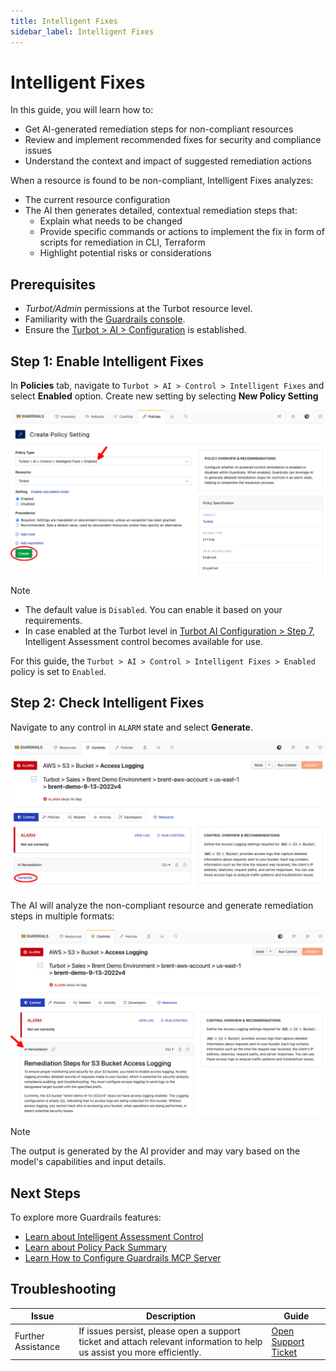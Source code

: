 ```yaml
---
title: Intelligent Fixes
sidebar_label: Intelligent Fixes
---
```


# Intelligent Fixes

In this guide, you will learn how to:

- Get AI-generated remediation steps for non-compliant resources
- Review and implement recommended fixes for security and compliance issues
- Understand the context and impact of suggested remediation actions

When a resource is found to be non-compliant, Intelligent Fixes analyzes:

- The current resource configuration
- The AI then generates detailed, contextual remediation steps that:
  - Explain what needs to be changed
  - Provide specific commands or actions to implement the fix in form of scripts for remediation in CLI, Terraform
  - Highlight potential risks or considerations

## Prerequisites

- *Turbot/Admin* permissions at the Turbot resource level.
- Familiarity with the [Guardrails console](https://turbot.com/guardrails/docs/getting-started/).
- Ensure the [Turbot > AI > Configuration](/guardrails/docs/guides/using-guardrails/ai/ai-configuration) is established.


## Step 1: Enable Intelligent Fixes

In **Policies** tab, navigate to `Turbot > AI > Control > Intelligent Fixes` and select **Enabled** option. Create new setting by selecting **New Policy Setting**

![Enable Intelligent Fixes Control](./turbot-ai-intelligent-fixes-enabled.png)

> [!NOTE]
> - The default value is `Disabled`. You can enable it based on your requirements.
> - In case enabled at the Turbot level in [Turbot AI Configuration > Step 7](/guardrails/docs/guides/using-guardrails/ai/ai-configuration#step-7-enable-configuration), Intelligent Assessment control becomes available for use.

For this guide, the `Turbot > AI > Control > Intelligent Fixes > Enabled` policy is set to `Enabled`.

## Step 2: Check Intelligent Fixes

Navigate to any control in `ALARM` state and select **Generate**.

![Generate Intelligent Fixes](./aws-s3-bucket-intelligent-fixes-generate.png)

The AI will analyze the non-compliant resource and generate remediation steps in multiple formats:

![AWS > S3 > Intelligent Assessment Control](./aws-s3-bucket-intelligent-fixes-remediation.png)

> [!NOTE]
> The output is generated by the AI provider and may vary based on the model's capabilities and input details.

## Next Steps

To explore more Guardrails features:

- [Learn about Intelligent Assessment Control](/guardrails/docs/guides/using-guardrails/ai/intelligent-assessment)
- [Learn about Policy Pack Summary](/guardrails/docs/guides/using-guardrails/ai/policy-pack-summary)
- [Learn How to Configure Guardrails MCP Server](/guardrails/docs/guides/using-guardrails/ai/ai-tools)

## Troubleshooting

| Issue                  | Description                                                                                                                   | Guide                                      |
|------------------------|-------------------------------------------------------------------------------------------------------------------------------|--------------------------------------------|
| Further Assistance     | If issues persist, please open a support ticket and attach relevant information to help us assist you more efficiently.       | [Open Support Ticket](https://support.turbot.com) |